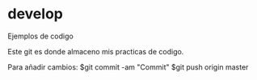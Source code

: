 develop
=======

Ejemplos de codigo

Este git es donde almaceno mis practicas de codigo.

Para añadir cambios: 
	$git commit -am "Commit"
	$git push origin master
